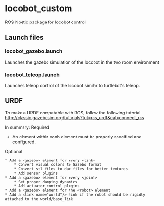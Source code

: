 # locobot_custom
ROS Noetic package for locobot control

## Launch files
### locobot_gazebo.launch
Launches the gazebo simulation of the locobot in the two room environment

### locobot_teleop.launch
Launches teleop control of the locobot similar to turtlebot's teleop.

## URDF
To make a URDF compatable with ROS, follow the following tutorial: 
http://classic.gazebosim.org/tutorials?tut=ros_urdf&cat=connect_ros

In summary:
Required

 * An <inertia> element within each <link> element must be properly specified and configured.

Optional

    * Add a <gazebo> element for every <link>
        * Convert visual colors to Gazebo format
        * Convert stl files to dae files for better textures
        * Add sensor plugins
    * Add a <gazebo> element for every <joint>
        * Set proper damping dynamics
        * Add actuator control plugins
    * Add a <gazebo> element for the <robot> element
    * Add a <link name="world"/> link if the robot should be rigidly attached to the world/base_link
